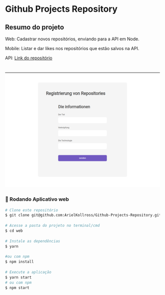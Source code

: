 # Github Projects Repository


## Resumo do projeto
<p>

  Web: Cadastrar novos repositórios, enviando para a API em Node.

  Mobile: Listar e dar likes nos repositórios que estão salvos na API.

  API: [Link do repositório](https://github.com/ArielKollross/Challenge-02-gostack-template-conceitos-nodejs)
</p>

<h1 align="center">
  <img alt="form web" title="#Tela de cadastro" src="./assets/web.png" />
</h1>

### 🎲 Rodando Aplicativo web

```bash
# Clone este repositório
$ git clone git@github.com:ArielKollross/Github-Projects-Repository.git

# Acesse a pasta do projeto no terminal/cmd
$ cd web

# Instale as dependências
$ yarn

#ou com npm
$ npm install

# Execute a aplicação 
$ yarn start
# ou com npm
$ npm start
```
